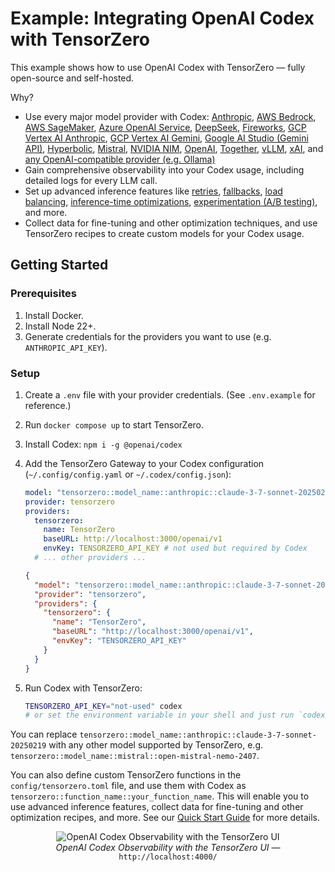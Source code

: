 # Example: Integrating OpenAI Codex with TensorZero

This example shows how to use OpenAI Codex with TensorZero — fully open-source and self-hosted.

Why?

- Use every major model provider with Codex:
  [Anthropic](https://www.tensorzero.com/docs/gateway/guides/providers/anthropic),
  [AWS Bedrock](https://www.tensorzero.com/docs/gateway/guides/providers/aws-bedrock),
  [AWS SageMaker](https://www.tensorzero.com/docs/gateway/guides/providers/aws-sagemaker),
  [Azure OpenAI Service](https://www.tensorzero.com/docs/gateway/guides/providers/azure),
  [DeepSeek](https://www.tensorzero.com/docs/gateway/guides/providers/deepseek),
  [Fireworks](https://www.tensorzero.com/docs/gateway/guides/providers/fireworks),
  [GCP Vertex AI Anthropic](https://www.tensorzero.com/docs/gateway/guides/providers/gcp-vertex-ai-anthropic),
  [GCP Vertex AI Gemini](https://www.tensorzero.com/docs/gateway/guides/providers/gcp-vertex-ai-gemini),
  [Google AI Studio (Gemini API)](https://www.tensorzero.com/docs/gateway/guides/providers/google-ai-studio-gemini),
  [Hyperbolic](https://www.tensorzero.com/docs/gateway/guides/providers/hyperbolic),
  [Mistral](https://www.tensorzero.com/docs/gateway/guides/providers/mistral),
  [NVIDIA NIM](https://www.tensorzero.com/docs/gateway/guides/providers/nvidia-nim),
  [OpenAI](https://www.tensorzero.com/docs/gateway/guides/providers/openai),
  [Together](https://www.tensorzero.com/docs/gateway/guides/providers/together),
  [vLLM](https://www.tensorzero.com/docs/gateway/guides/providers/vllm),
  [xAI](https://www.tensorzero.com/docs/gateway/guides/providers/xai),
  and [any OpenAI-compatible provider (e.g. Ollama)](https://www.tensorzero.com/docs/gateway/guides/providers/openai-compatible)
- Gain comprehensive observability into your Codex usage, including detailed logs for every LLM call.
- Set up advanced inference features like [retries](https://www.tensorzero.com/docs/gateway/guides/retries-fallbacks/), [fallbacks](https://www.tensorzero.com/docs/gateway/guides/retries-fallbacks/), [load balancing](https://www.tensorzero.com/docs/gateway/guides/retries-fallbacks/#load-balancing), [inference-time optimizations](https://www.tensorzero.com/docs/gateway/guides/inference-time-optimizations/), [experimentation (A/B testing)](https://www.tensorzero.com/docs/gateway/guides/experimentation/), and more.
- Collect data for fine-tuning and other optimization techniques, and use TensorZero recipes to create custom models for your Codex usage.

## Getting Started

### Prerequisites

1. Install Docker.
2. Install Node 22+.
3. Generate credentials for the providers you want to use (e.g. `ANTHROPIC_API_KEY`).

### Setup

1. Create a `.env` file with your provider credentials. (See `.env.example` for reference.)
2. Run `docker compose up` to start TensorZero.
3. Install Codex: `npm i -g @openai/codex`
4. Add the TensorZero Gateway to your Codex configuration (`~/.config/config.yaml` or `~/.codex/config.json`):

   ```yaml
   model: "tensorzero::model_name::anthropic::claude-3-7-sonnet-20250219"
   provider: tensorzero
   providers:
     tensorzero:
       name: TensorZero
       baseURL: http://localhost:3000/openai/v1
       envKey: TENSORZERO_API_KEY # not used but required by Codex
     # ... other providers ...
   ```

   ```json
   {
     "model": "tensorzero::model_name::anthropic::claude-3-7-sonnet-20250219",
     "provider": "tensorzero",
     "providers": {
       "tensorzero": {
         "name": "TensorZero",
         "baseURL": "http://localhost:3000/openai/v1",
         "envKey": "TENSORZERO_API_KEY"
       }
     }
   }
   ```

5. Run Codex with TensorZero:
   ```bash
   TENSORZERO_API_KEY="not-used" codex
   # or set the environment variable in your shell and just run `codex`
   ```

You can replace `tensorzero::model_name::anthropic::claude-3-7-sonnet-20250219` with any other model supported by TensorZero, e.g. `tensorzero::model_name::mistral::open-mistral-nemo-2407`.

You can also define custom TensorZero functions in the `config/tensorzero.toml` file, and use them with Codex as `tensorzero::function_name::your_function_name`.
This will enable you to use advanced inference features, collect data for fine-tuning and other optimization recipes, and more.
See our [Quick Start Guide](https://www.tensorzero.com/docs/quickstart/) for more details.

<p align="center"><img src="https://github.com/user-attachments/assets/0a3192e9-f2ed-4b86-b3d0-966cbf6ea14f" alt="OpenAI Codex Observability with the TensorZero UI" /><br><em>OpenAI Codex Observability with the TensorZero UI</em> &mdash; <code>http://localhost:4000/</code></p>
